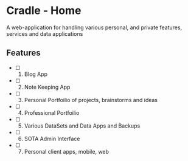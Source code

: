 # Cradle - Home

A web-application for handling various personal, and private features, services and data applications

## Features

   * [ ] 1. Blog App
   * [ ] 2. Note Keeping App
   * [ ] 3. Personal Portfoilio of projects, brainstorms and ideas
   * [ ] 4. Professional Portfoilio
   * [ ] 5. Various DataSets and Data Apps and Backups
   * [ ] 6. SOTA Admin Interface
   * [ ] 7. Personal client apps, mobile, web
